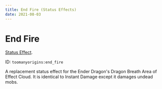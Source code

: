 ```yaml
---
title: End Fire (Status Effects)
date: 2021-08-03
---
```

# End Fire

[Status Effect](../misc/effects.md). 

ID: `toomanyorigins:end_fire`

A replacement status effect for the Ender Dragon's Dragon Breath Area of Effect Cloud. It is identical to Instant Damage except it damages undead mobs.